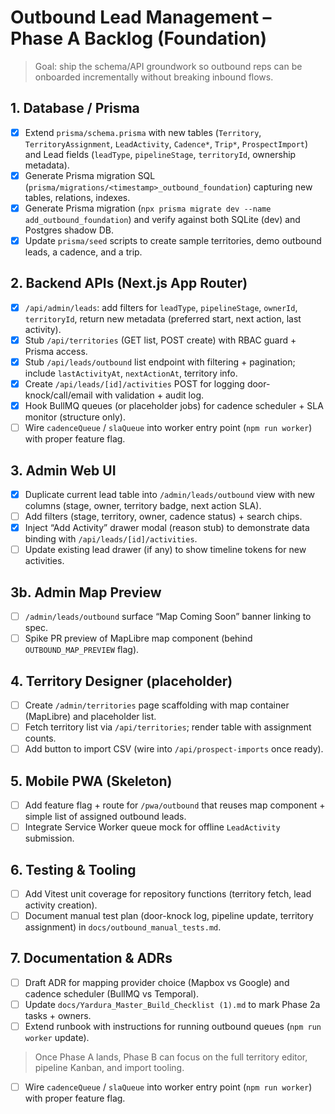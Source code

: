 # Outbound Lead Management – Phase A Backlog (Foundation)

> Goal: ship the schema/API groundwork so outbound reps can be onboarded incrementally without breaking inbound flows.

## 1. Database / Prisma
- [x] Extend `prisma/schema.prisma` with new tables (`Territory`, `TerritoryAssignment`, `LeadActivity`, `Cadence*`, `Trip*`, `ProspectImport`) and Lead fields (`leadType`, `pipelineStage`, `territoryId`, ownership metadata).
- [x] Generate Prisma migration SQL (`prisma/migrations/<timestamp>_outbound_foundation`) capturing new tables, relations, indexes.
- [x] Generate Prisma migration (`npx prisma migrate dev --name add_outbound_foundation`) and verify against both SQLite (dev) and Postgres shadow DB.
- [x] Update `prisma/seed` scripts to create sample territories, demo outbound leads, a cadence, and a trip.

## 2. Backend APIs (Next.js App Router)
- [x] `/api/admin/leads`: add filters for `leadType`, `pipelineStage`, `ownerId`, `territoryId`, return new metadata (preferred start, next action, last activity).
- [x] Stub `/api/territories` (GET list, POST create) with RBAC guard + Prisma access.
- [x] Stub `/api/leads/outbound` list endpoint with filtering + pagination; include `lastActivityAt`, `nextActionAt`, territory info.
- [x] Create `/api/leads/[id]/activities` POST for logging door-knock/call/email with validation + audit log.
- [x] Hook BullMQ queues (or placeholder jobs) for cadence scheduler + SLA monitor (structure only).
- [ ] Wire `cadenceQueue` / `slaQueue` into worker entry point (`npm run worker`) with proper feature flag.

## 3. Admin Web UI
- [x] Duplicate current lead table into `/admin/leads/outbound` view with new columns (stage, owner, territory badge, next action SLA).
- [ ] Add filters (stage, territory, owner, cadence status) + search chips.
- [x] Inject “Add Activity” drawer modal (reason stub) to demonstrate data binding with `/api/leads/[id]/activities`.
- [ ] Update existing lead drawer (if any) to show timeline tokens for new activities.

## 3b. Admin Map Preview
- [ ] `/admin/leads/outbound` surface “Map Coming Soon” banner linking to spec.
- [ ] Spike PR preview of MapLibre map component (behind `OUTBOUND_MAP_PREVIEW` flag).

## 4. Territory Designer (placeholder)
- [ ] Create `/admin/territories` page scaffolding with map container (MapLibre) and placeholder list.
- [ ] Fetch territory list via `/api/territories`; render table with assignment counts.
- [ ] Add button to import CSV (wire into `/api/prospect-imports` once ready).

## 5. Mobile PWA (Skeleton)
- [ ] Add feature flag + route for `/pwa/outbound` that reuses map component + simple list of assigned outbound leads.
- [ ] Integrate Service Worker queue mock for offline `LeadActivity` submission.

## 6. Testing & Tooling
- [ ] Add Vitest unit coverage for repository functions (territory fetch, lead activity creation).
- [ ] Document manual test plan (door-knock log, pipeline update, territory assignment) in `docs/outbound_manual_tests.md`.

## 7. Documentation & ADRs
- [ ] Draft ADR for mapping provider choice (Mapbox vs Google) and cadence scheduler (BullMQ vs Temporal).
- [ ] Update `docs/Yardura_Master_Build_Checklist (1).md` to mark Phase 2a tasks + owners.
- [ ] Extend runbook with instructions for running outbound queues (`npm run worker` update).

> Once Phase A lands, Phase B can focus on the full territory editor, pipeline Kanban, and import tooling.
- [ ] Wire `cadenceQueue` / `slaQueue` into worker entry point (`npm run worker`) with proper feature flag.
